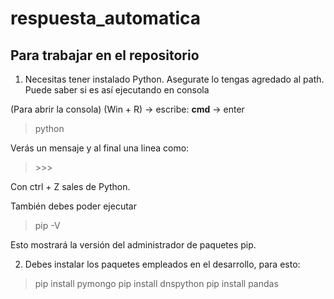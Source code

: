 # respuesta_automatica

## Para trabajar en el repositorio

1. Necesitas tener instalado Python. Asegurate lo tengas agredado al path. Puede saber si es así ejecutando en consola

(Para abrir la consola)
(Win + R) -> escribe: **cmd** -> enter

> python

Verás un mensaje y al final una linea como:

> \>\>\>

Con ctrl + Z sales de Python.

También debes poder ejecutar

> pip -V

Esto mostrará la versión del administrador de paquetes pip.

2. Debes instalar los paquetes empleados en el desarrollo, para esto:

> pip install pymongo 
> pip install dnspython
> pip install pandas